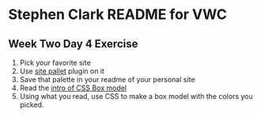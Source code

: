 # Stephen Clark README for VWC

## Week Two Day 4 Exercise

1. Pick your favorite site
2. Use [site pallet](http://palette.site/) plugin on it
3. Save that palette in your readme of your personal site
4. Read the [intro of CSS Box model](https://developer.mozilla.org/en-US/docs/Web/CSS/CSS_Box_Model/Introduction_to_the_CSS_box_model)
5. Using what you read, use CSS to make a box model with the colors you picked.